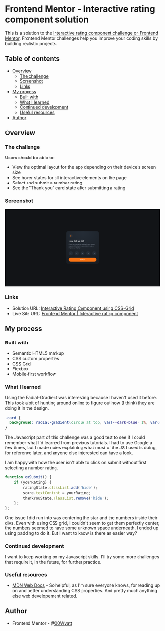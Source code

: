 # Frontend Mentor - Interactive rating component solution

This is a solution to the [Interactive rating component challenge on Frontend Mentor](https://www.frontendmentor.io/challenges/interactive-rating-component-koxpeBUmI). Frontend Mentor challenges help you improve your coding skills by building realistic projects. 

## Table of contents

- [Overview](#overview)
  - [The challenge](#the-challenge)
  - [Screenshot](#screenshot)
  - [Links](#links)
- [My process](#my-process)
  - [Built with](#built-with)
  - [What I learned](#what-i-learned)
  - [Continued development](#continued-development)
  - [Useful resources](#useful-resources)
- [Author](#author)

## Overview

### The challenge

Users should be able to:

- View the optimal layout for the app depending on their device's screen size
- See hover states for all interactive elements on the page
- Select and submit a number rating
- See the "Thank you" card state after submitting a rating

### Screenshot

![The Interactive Rating Component](./images/screenshot-interactive-rating-component.png)

### Links

- Solution URL: [Interactive Rating Component using CSS-Grid](https://www.frontendmentor.io/solutions/interactive-rating-component-using-cssgrid-AWF1mkzz47)
- Live Site URL: [Frontend Mentor | Interactive rating component](https://00wyatt.github.io/fem-interactive-rating-component/)

## My process

### Built with

- Semantic HTML5 markup
- CSS custom properties
- CSS Grid
- Flexbox
- Mobile-first workflow

### What I learned

Using the Radial-Gradient was interesting because I haven't used it before. This took a bit of hunting around online to figure out how (I think) they are doing it in the design.

```css
.card {
  background: radial-gradient(circle at top, var(--dark-blue) 1%, var(--very-dark-blue) 140%);
}
```

The Javascript part of this challenge was a good test to see if I could remember what I'd learned from previous tutorials. I had to use Google a few times, but I made notes explaining what most of the JS I used is doing, for reference later, and anyone else interested can have a look.

I am happy with how the user isn't able to click on submit without first selecting a number rating.

```js
function onSubmit() {
    if (yourRating) {
        ratingState.classList.add('hide');
        score.textContent = yourRating;
        thankYouState.classList.remove('hide');
    };
};
```

One issue I did run into was centering the star and the numbers inside their divs. Even with using CSS grid, I couldn't seem to get them perfectly center, the numbers seemed to have some unknown space underneath. I ended up using padding to do it. But I want to know is there an easier way?

### Continued development

I want to keep working on my Javascript skills. I'll try some more challenges that require it, in the future, for further practice.

### Useful resources

- [MDN Web Docs](https://developer.mozilla.org/en-US/) - So helpful, as I'm sure everyone knows, for reading up on and better understanding CSS properties. And pretty much anything else web developement related.

## Author

- Frontend Mentor - [@00Wyatt](https://www.frontendmentor.io/profile/00Wyatt)